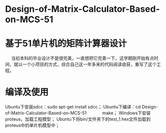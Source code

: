 # Design-of-Matrix-Calculator-Based-on-MCS-51
# 基于51单片机的矩阵计算器设计
      当初本科的毕业设计不是很完美，一直想把它完善一下，这学期刚开始有点时间，就以一个小项目的方式，综合自己这一年多来的代码阅读收获，重写了这个工程。
# 编译及使用
Ubuntu下安装sdcc：sudo apt-get install sdcc；
Ubuntu下编译：cd Design-of-Matrix-Calculator-Based-on-MCS-51
             make；
Windows下安装proteus，加载工程模型；
Ubuntu下将bin/文件夹下的test_1.hex文件加载到proteus中的单片机模型中；

